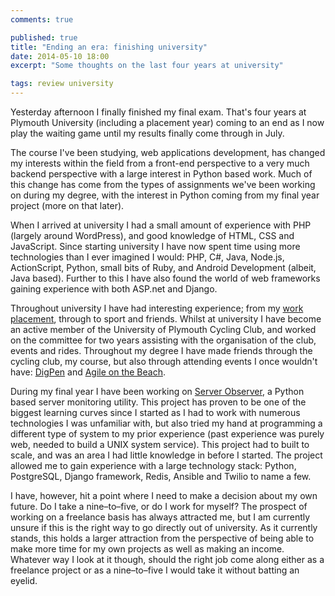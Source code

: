 ```yaml
---
comments: true

published: true
title: "Ending an era: finishing university"
date: 2014-05-10 18:00
excerpt: "Some thoughts on the last four years at university"

tags: review university
---
```


Yesterday afternoon I finally finished my final exam. That's four years at Plymouth University (including a placement year) coming to an end as I now play the waiting game until my results finally come through in July.

The course I've been studying, web applications development, has changed my interests within the field from a front-end perspective to a very much backend perspective with a large interest in Python based work. Much of this change has come from the types of assignments we've been working on during my degree, with the interest in Python coming from my final year project (more on that later).

When I arrived at university I had a small amount of experience with PHP (largely around WordPress), and good knowledge of HTML, CSS and JavaScript. Since starting university I have now spent time using more technologies than I ever imagined I would: PHP, C#, Java, Node.js, ActionScript, Python, small bits of Ruby, and Android Development (albeit, Java based). Further to this I have also found the world of web frameworks gaining experience with both ASP.net and Django.

Throughout university I have had interesting experience; from my [work placement](/notebook/2013/07/placement-year-in-review/ "Placement year review"), through to sport and friends. Whilst at university I have become an active member of the University of Plymouth Cycling Club, and worked on the committee for two years assisting with the organisation of the club, events and rides. Throughout my degree I have made friends through the cycling club, my course, but also through attending events I once wouldn't have: [Dig](/notebook/2012/09/digpen-v-a-students-notes/ "My experience of the fifth DigPen")[Pen](/notebook/2013/03/digpen-vi/ "My experience of the sixth DigPen") and [Agile on the Beach](/notebook/2013/09/agile-on-the-beach-2013/ "My experiences from Agile on the Beech 2013").

During my final year I have been working on [Server Observer](https://serverapp.io "Simple Server Monitoring"), a Python based server monitoring utility. This project has proven to be one of the biggest learning curves since I started as I had to work with numerous technologies I was unfamiliar with, but also tried my hand at programming a different type of system to my prior experience (past experience was purely web, needed to build a UNIX system service). This project had to built to scale, and was an area I had little knowledge in before I started. The project allowed me to gain experience with a large technology stack: Python, PostgreSQL, Django framework, Redis, Ansible and Twilio to name a few.

I have, however, hit a point where I need to make a decision about my own future. Do I take a nine–to–five, or do I work for myself? The prospect of working on a freelance basis has always attracted me, but I am currently unsure if this is the right way to go directly out of university. As it currently stands, this holds a larger attraction from the perspective of being able to make more time for my own projects as well as making an income. Whatever way I look at it though, should the right job come along either as a freelance project or as a nine–to–five I would take it without batting an eyelid.

